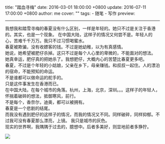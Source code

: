title: "踏血寻梅"
date: 2016-03-01 18:00:00 +0800
update: 2016-07-11 17:00:00 +0800
author: me
cover: ""
tags:
    - 随笔
    - 写作
preview:

---

我想我和踏雪寻梅的春夏没有什么区别，一样是年轻的。她只不过是关注于香港的。其实，也是一个现象。 在中国大陆，这样子的情况又何尝不是。年轻人的心，苦难千千万万。我只不过习惯喝蜜水。<br>
春夏被欺骗，没有收嫖客的钱。不过是她幼稚，以为有真感情。<br>
她说，她希望被肥仔杀掉。这只不过是每个人心里的卑微的，不能面对的想法。<br>
她真幸运，肥仔真的把她杀了。我想肥仔，大概内心的苦楚比春夏更多吧。<br>
春夏，不过是个年轻的小姑娘，父亲在乡下，母亲赚钱。和叔叔一起住。人的漂泊的宿命，不能预知的命运。<br>
不是谁都可以做命运的舵手的。<br>
只是这件事发生在香港而已。<br>
在中国大陆，在每个城市的角落。杭州，上海，北京，深圳。。。这样子的年轻人，怀揣着破碎的想法，抵御寒风，前行。<br>
不是每个，香奈尔，迪奥，都可以被拥有。<br>
春夏是一个悲剧的结尾。<br>
而我没有遇到肥仔的这样子的情况，而我的情况又不同。同样破碎，同样抑郁。不过我可没有春夏那么漂亮，上镜。
我只是城市的灰色。<br>
现实的世界啊，我隅隅于过去的，臆想中。后者多美好，则显地前者多狰狞。<br>

![](-/images/jia.jpg)
